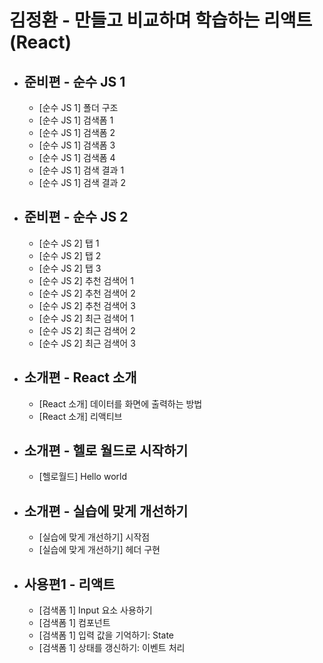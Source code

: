 # 김정환 - 만들고 비교하며 학습하는 리액트 (React)
- 준비편 - 순수 JS 1
  - 
  - [순수 JS 1] 폴더 구조
  - [순수 JS 1] 검색폼 1
  - [순수 JS 1] 검색폼 2
  - [순수 JS 1] 검색폼 3
  - [순수 JS 1] 검색폼 4
  - [순수 JS 1] 검색 결과 1
  - [순수 JS 1] 검색 결과 2
- 준비편 - 순수 JS 2
  - 
  - [순수 JS 2] 탭 1
  - [순수 JS 2] 탭 2
  - [순수 JS 2] 탭 3
  - [순수 JS 2] 추천 검색어 1
  - [순수 JS 2] 추천 검색어 2
  - [순수 JS 2] 추천 검색어 3
  - [순수 JS 2] 최근 검색어 1
  - [순수 JS 2] 최근 검색어 2
  - [순수 JS 2] 최근 검색어 3
- 소개편 - React 소개
  - 
  - [React 소개] 데이터를 화면에 출력하는 방법
  - [React 소개] 리액티브
- 소개편 - 헬로 월드로 시작하기 
  - 
  - [헬로월드] Hello world
- 소개편 - 실습에 맞게 개선하기
  -
  - [실습에 맞게 개선하기] 시작점
  - [실습에 맞게 개선하기] 헤더 구현
- 사용편1 - 리액트
  -
  - [검색폼 1] Input 요소 사용하기
  - [검색폼 1] 컴포넌트
  - [검색폼 1] 입력 값을 기억하기: State
  - [검색폼 1] 상태를 갱신하기: 이벤트 처리